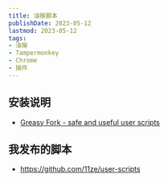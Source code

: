 ```yaml
---
title: 油猴脚本
publishDate: 2023-05-12
lastmod: 2023-05-12
tags:
- 油猴
- Tampermonkey
- Chrome
- 插件
---
```


## 安装说明

- [Greasy Fork - safe and useful user scripts](https://greasyfork.org/en)

## 我发布的脚本

- <https://github.com/11ze/user-scripts>
